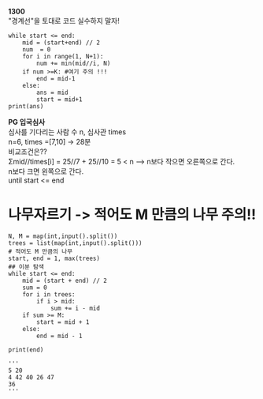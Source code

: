 **1300**   
"경계선"을 토대로 코드 실수하지 말자!   
```
while start <= end:
    mid = (start+end) // 2
    num  = 0
    for i in range(1, N+1):
        num += min(mid//i, N)
    if num >=K: #여기 주의 !!!
        end = mid-1
    else:
        ans = mid
        start = mid+1
print(ans)
```

**PG 입국심사**   
심사를 기다리는 사람 수 n, 심사관 times   
n=6, times =[7,10] -> 28분   
비교조건은??   
Σmid//times[i] = 25//7 + 25//10 = 5 < n --> n보다 작으면 오른쪽으로 간다.   
                                            n보다 크면 왼쪽으로 간다.   
until start <= end    

# 나무자르기 -> 적어도 M 만큼의 나무 주의!!
```
N, M = map(int,input().split())
trees = list(map(int,input().split()))
# 적어도 M 만큼의 나무
start, end = 1, max(trees)
## 이분 탐색
while start <= end:
    mid = (start + end) // 2
    sum = 0
    for i in trees:
        if i > mid:
            sum += i - mid
    if sum >= M:
        start = mid + 1
    else:
        end = mid - 1

print(end)

'''
5 20
4 42 40 26 47
36
'''
```